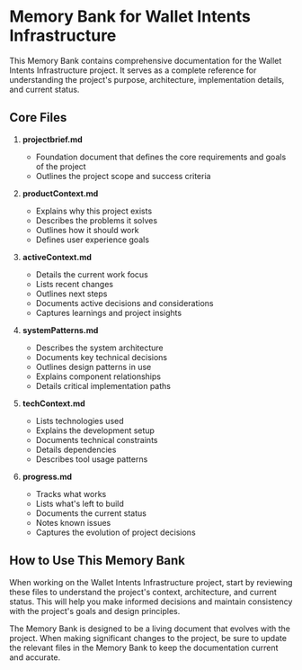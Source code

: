 # Memory Bank for Wallet Intents Infrastructure

This Memory Bank contains comprehensive documentation for the Wallet Intents Infrastructure project. It serves as a complete reference for understanding the project's purpose, architecture, implementation details, and current status.

## Core Files

1. **projectbrief.md**
   - Foundation document that defines the core requirements and goals of the project
   - Outlines the project scope and success criteria

2. **productContext.md**
   - Explains why this project exists
   - Describes the problems it solves
   - Outlines how it should work
   - Defines user experience goals

3. **activeContext.md**
   - Details the current work focus
   - Lists recent changes
   - Outlines next steps
   - Documents active decisions and considerations
   - Captures learnings and project insights

4. **systemPatterns.md**
   - Describes the system architecture
   - Documents key technical decisions
   - Outlines design patterns in use
   - Explains component relationships
   - Details critical implementation paths

5. **techContext.md**
   - Lists technologies used
   - Explains the development setup
   - Documents technical constraints
   - Details dependencies
   - Describes tool usage patterns

6. **progress.md**
   - Tracks what works
   - Lists what's left to build
   - Documents the current status
   - Notes known issues
   - Captures the evolution of project decisions

## How to Use This Memory Bank

When working on the Wallet Intents Infrastructure project, start by reviewing these files to understand the project's context, architecture, and current status. This will help you make informed decisions and maintain consistency with the project's goals and design principles.

The Memory Bank is designed to be a living document that evolves with the project. When making significant changes to the project, be sure to update the relevant files in the Memory Bank to keep the documentation current and accurate.